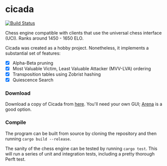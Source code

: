 # cicada
[![Build Status](https://travis-ci.org/mkyl/cicada.svg?branch=master)](https://travis-ci.org/mkyl/cicada)

Chess engine compatible with clients that use the universal chess interface (UCI). Ranks around 1450 - 1650 ELO.

Cicada was created as a hobby project. Nonetheless, it implements a substantial set of features:
- [x] Alpha-Beta pruning
- [x] Most Valuable Victim, Least Valuable Attacker (MVV-LVA) ordering
- [x] Transposition tables using Zobrist hashing
- [x] Quiescence Search

### Download
Download a copy of Cicada from [here](https://github.com/mkyl/cicada/releases). You'll need your own GUI; [Arena](http://www.playwitharena.com/) is a good option.

### Compile
The program can be built from source by cloning the repository and then running `cargo build --release`.

The sanity of the chess engine can be tested by running `cargo test`. This will run a series of unit and integration tests, including a pretty thorough Perft test.
